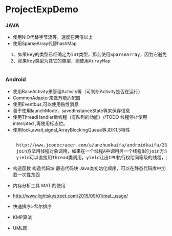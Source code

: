 # ProjectExpDemo

### JAVA
* 使用NIO代替字节流等，速度在两倍以上
* 使用SparseArray代替hashMap
<pre>
  1、如果key的类型已经确定为int类型，那么使用SparseArray，因为它避免了自动装箱的过程，如果key为long类型，它还提供了一个LongSparseArray来确保key为long类型时的使用
  2、如果key类型为其它的类型，则使用ArrayMap
 </pre>

### Android
* 使用BaseActivity来管理Activity等（可判断Activity是否在运行）
* CommonAdapter来做万能适配器
* 使用Eventbus,可以使用粘性消息
* 善于使用launchMode，savedInstanceState等来保存信息
* 使用ThreadHandler做线程（有队列的功能）//TODO 线程停止使用interrpted ,再使用标志位。
* 使用lock,await,signal,ArrayBlockingQueue等JDK1.5特性
<pre>  
    http://www.jcodecraeer.com/a/anzhuokaifa/androidkaifa/2015/0907/3428.html
    join方法用线程对象调用，如果在一个线程A中调用另一个线程B的join方法，线程A将会等待线程B执行完毕后再执行。
    yield可以直接用Thread类调用，yield让出CPU执行权给同等级的线程，如果没有相同级别的线程在等待CPU的执行权，则该线程继续执行。
</pre>
* 构造函数 构造代码块 静态代码块 Java类初始化顺序，可以在静态代码库中加载一次性东西
* 内存分析工具 MAT 的使用
* http://www.lightskystreet.com/2015/09/01/mat_usage/


* 快速排序>希尔排序
* KMP算法
* UML图
